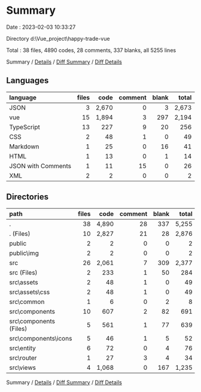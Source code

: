 # Summary

Date : 2023-02-03 10:33:27

Directory d:\\Vue_project\\happy-trade-vue

Total : 38 files,  4890 codes, 28 comments, 337 blanks, all 5255 lines

Summary / [Details](details.md) / [Diff Summary](diff.md) / [Diff Details](diff-details.md)

## Languages
| language | files | code | comment | blank | total |
| :--- | ---: | ---: | ---: | ---: | ---: |
| JSON | 3 | 2,670 | 0 | 3 | 2,673 |
| vue | 15 | 1,894 | 3 | 297 | 2,194 |
| TypeScript | 13 | 227 | 9 | 20 | 256 |
| CSS | 2 | 48 | 1 | 0 | 49 |
| Markdown | 1 | 25 | 0 | 16 | 41 |
| HTML | 1 | 13 | 0 | 1 | 14 |
| JSON with Comments | 1 | 11 | 15 | 0 | 26 |
| XML | 2 | 2 | 0 | 0 | 2 |

## Directories
| path | files | code | comment | blank | total |
| :--- | ---: | ---: | ---: | ---: | ---: |
| . | 38 | 4,890 | 28 | 337 | 5,255 |
| . (Files) | 10 | 2,827 | 21 | 28 | 2,876 |
| public | 2 | 2 | 0 | 0 | 2 |
| public\\img | 2 | 2 | 0 | 0 | 2 |
| src | 26 | 2,061 | 7 | 309 | 2,377 |
| src (Files) | 2 | 233 | 1 | 50 | 284 |
| src\\assets | 2 | 48 | 1 | 0 | 49 |
| src\\assets\\css | 2 | 48 | 1 | 0 | 49 |
| src\\common | 1 | 6 | 0 | 2 | 8 |
| src\\components | 10 | 607 | 2 | 82 | 691 |
| src\\components (Files) | 5 | 561 | 1 | 77 | 639 |
| src\\components\\icons | 5 | 46 | 1 | 5 | 52 |
| src\\entity | 6 | 72 | 0 | 4 | 76 |
| src\\router | 1 | 27 | 3 | 4 | 34 |
| src\\views | 4 | 1,068 | 0 | 167 | 1,235 |

Summary / [Details](details.md) / [Diff Summary](diff.md) / [Diff Details](diff-details.md)